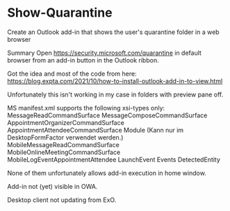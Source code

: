 # Show-Quarantine
Create an Outlook add-in that shows the user's quarantine folder in a web browser

Summary
Open https://security.microsoft.com/quarantine in default browser from an add-in button in the Outlook ribbon.

Got the idea and most of the code from here:
https://blog.expta.com/2021/10/how-to-install-outlook-add-in-to-view.html

Unfortunately this isn't working in my case in folders with preview pane off.

MS manifest.xml supports the following xsi-types only:
MessageReadCommandSurface
MessageComposeCommandSurface
AppointmentOrganizerCommandSurface
AppointmentAttendeeCommandSurface
Module (Kann nur im DesktopFormFactor verwendet werden.)
MobileMessageReadCommandSurface
MobileOnlineMeetingCommandSurface
MobileLogEventAppointmentAttendee
LaunchEvent
Events
DetectedEntity

None of them unfortunately allows add-in execution in home window.

Add-in not (yet) visible in OWA.

Desktop client not updating from ExO.
